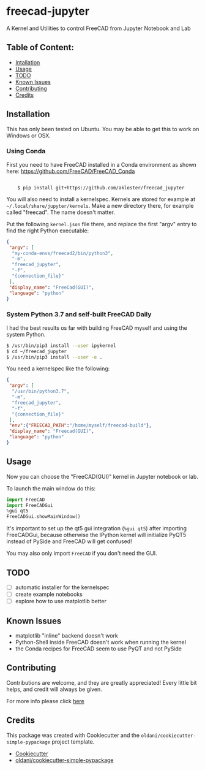 # freecad-jupyter

A Kernel and Utilities to control FreeCAD from Jupyter Notebook and Lab

## Table of Content:

- [Intallation](#installation)
- [Usage](#usage)
- [TODO](#todo)
- [Known Issues](#known-issues)
- [Contributing](#contributing)
- [Credits](#credits)

## Installation

This has only been tested on Ubuntu. You may be able to get this to work on Windows or OSX.

### Using Conda

First you need to have FreeCAD installed in a Conda environment as shown here: https://github.com/FreeCAD/FreeCAD_Conda

```batch

    $ pip install git+https://github.com/akloster/freecad_jupyter
```

You will also need to install a kernelspec. Kernels are stored for example at `~/.local/share/jupyter/kernels`. Make a new directory there, for example called "freecad". The name doesn't matter.

Put the following `kernel.json` file there, and replace the first "argv" entry to find the right Python executable:

```json
{
 "argv": [
  "my-conda-envs/freecad2/bin/python3",
  "-m",
  "freecad_jupyter",
  "-f",
  "{connection_file}"
 ],
 "display_name": "FreeCad(GUI)",
 "language": "python"
}
```

### System Python 3.7 and self-built FreeCAD Daily

I had the best results os far with building FreeCAD myself and using the system Python.

```bash
$ /usr/bin/pip3 install --user ipykernel
$ cd ~/freecad_jupyter
$ /usr/bin/pip3 install --user -e .
```

You need a kernelspec like the following:

```json
{
 "argv": [
  "/usr/bin/python3.7",
  "-m",
  "freecad_jupyter",
  "-f",
  "{connection_file}"
 ],
 "env":{"FREECAD_PATH":"/home/myself/freecad-build"},
 "display_name": "Freecad(GUI)",
 "language": "python"
}
```

## Usage

Now you can choose the "FreeCAD(GUI)" kernel in Jupyter notebook or lab. 

To launch the main window do this:

```python
import FreeCAD
import FreeCADGui
%gui qt5
FreeCADGui.showMainWindow()
```

It's important to set up the qt5 gui integration (`%gui qt5`) after importing FreeCADGui,
because otherwise the IPython kernel will initialize PyQT5 instead of PySide and FreeCAD will get confused!

You may also only import `FreeCAD` if you don't need the GUI.


## TODO

- [ ] automatic installer for the kernelspec
- [ ] create example notebooks
- [ ] explore how to use matplotlib better

## Known Issues

- matplotlib "inline" backend doesn't work
- Python-Shell inside FreeCAD doesn't work when running the kernel
- the Conda recipes for FreeCAD seem to use PyQT and not PySide


## Contributing

Contributions are welcome, and they are greatly appreciated! Every
little bit helps, and credit will always be given.

For more info please click [here](./CONTRIBUTING.md)


## Credits

This package was created with Cookiecutter and the `oldani/cookiecutter-simple-pypackage` project template.

- [Cookiecutter](https://github.com/audreyr/cookiecutter)
- [oldani/cookiecutter-simple-pypackage](https://github.com/oldani/cookiecutter-simple-pypackage)

